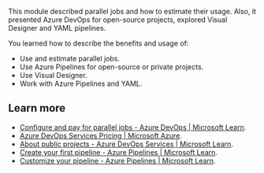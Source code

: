 This module described parallel jobs and how to estimate their usage. Also, it presented Azure DevOps for open-source projects, explored Visual Designer and YAML pipelines.

You learned how to describe the benefits and usage of:

 -  Use and estimate parallel jobs.
 -  Use Azure Pipelines for open-source or private projects.
 -  Use Visual Designer.
 -  Work with Azure Pipelines and YAML.

## Learn more

 -  [Configure and pay for parallel jobs - Azure DevOps \| Microsoft Learn](/azure/devops/pipelines/licensing/concurrent-jobs).
 -  [Azure DevOps Services Pricing \| Microsoft Azure](https://azure.microsoft.com/pricing/details/devops/azure-devops-services).
 -  [About public projects - Azure DevOps Services \| Microsoft Learn](/azure/devops/organizations/public/about-public-projects).
 -  [Create your first pipeline - Azure Pipelines \| Microsoft Learn](/azure/devops/pipelines/create-first-pipeline).
 -  [Customize your pipeline - Azure Pipelines \| Microsoft Learn](/azure/devops/pipelines/customize-pipeline).
